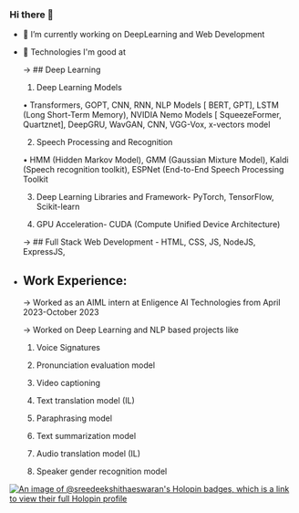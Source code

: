 ### Hi there 👋

<!--Here are some ideas to get you started:-->

- 🔭 I’m currently working on DeepLearning and Web Development
- 🌱 Technologies I'm good at

     -> ## Deep Learning
  
  1.	Deep Learning Models
  
     •	Transformers, GOPT, CNN, RNN, NLP Models [ BERT, GPT], LSTM (Long Short-Term Memory), NVIDIA Nemo Models [ SqueezeFormer, Quartznet], DeepGRU, WavGAN, CNN, 
              VGG-Vox, x-vectors model
  
  2.	Speech Processing and Recognition
  
     •	HMM (Hidden Markov Model), GMM (Gaussian Mixture Model), Kaldi (Speech recognition toolkit), ESPNet (End-to-End Speech Processing Toolkit
  
   3.	 Deep Learning Libraries and Framework-	PyTorch, TensorFlow, Scikit-learn

     4.	GPU Acceleration- CUDA (Compute Unified Device Architecture)
  
     -> ## Full Stack Web Development - HTML, CSS, JS, NodeJS, ExpressJS, 
     
- ## Work Experience:
  
     -> Worked as an AIML intern at Enligence AI Technologies from April 2023-October 2023
  
     -> Worked on Deep Learning and NLP based projects like
       
     1. Voice Signatures
            
     2. Pronunciation evaluation model
           
     3. Video captioning
     
     4. Text translation model (IL)
            
     5. Paraphrasing model
           
     6. Text summarization model
     
     7. Audio translation model (IL)
            
     8. Speaker gender recognition model
            
            
<!---- 👯 I’m looking to collaborate on ...
 🤔 I’m looking for help with ...
- 💬 Ask me about ...
- 📫 How to reach me: ...
- 😄 Pronouns: ...
- ⚡ Fun fact: ...-->

[![An image of @sreedeekshithaeswaran's Holopin badges, which is a link to view their full Holopin profile](https://holopin.me/sreedeekshithaeswaran)](https://holopin.io/@sreedeekshithaeswaran)
<!--![Google Course Badge](https://example.com/path-to-your-badge-image.png)
![Google Course Badge](https://cdn.qwiklabs.com/dGJj9QGPM0XKy1XJZwIrl5HAzGkopR5n8J5Ex1HzNUs%3D)
https://www.cloudskillsboost.google/public_profiles/6e2c0132-37af-4f73-b527-d73be36db323/badges/5771779-->
